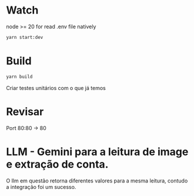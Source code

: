 # Watch

node >= 20 for read .env file natively

```bash
yarn start:dev
```

# Build

```bash
yarn build
```

Criar testes unitários com o que já temos

# Revisar

Port 80:80 -> 80

# LLM - Gemini para a leitura de image e extração de conta.
O llm em questão retorna diferentes valores para a mesma leitura, contudo a integração foi um sucesso.